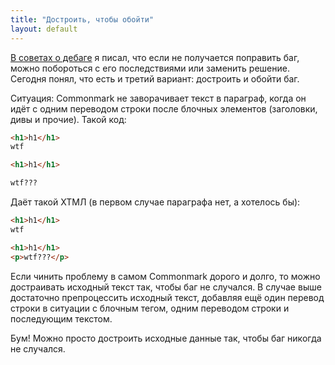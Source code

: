 ```yaml
---
title: "Достроить, чтобы обойти"
layout: default
---
```


[В советах о дебаге](https://bureau.ru/soviet/selected/vasiliy-polovnev/kak-borotsya-s-bagami/) я писал, что если не получается поправить баг, можно побороться с его последствиями или заменить решение. Сегодня понял, что есть и третий вариант: достроить и обойти баг.

Ситуация: Commonmark не заворачивает текст в параграф, когда он идёт с одним переводом строки после блочных элементов (заголовки, дивы и прочие). Такой код:

```markdown
<h1>h1</h1>
wtf

<h1>h1</h1>

wtf???
````


Даёт такой ХТМЛ (в первом случае параграфа нет, а хотелось бы):

```html
<h1>h1</h1>
wtf

<h1>h1</h1>
<p>wtf???</p>
```


Если чинить проблему в самом Commonmark дорого и долго, то можно достраивать исходный текст так, чтобы баг не случался. В случае выше достаточно препроцессить исходный текст, добавляя ещё один перевод строки в ситуации с блочным тегом, одним переводом строки и последующим текстом.

Бум! Можно просто достроить исходные данные так, чтобы баг никогда не случался.
